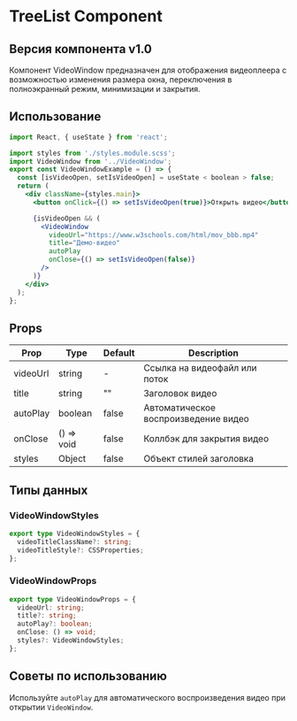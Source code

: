 # TreeList Component

## Версия компонента v1.0

Компонент VideoWindow предназначен для отображения видеоплеера с возможностью изменения размера окна, переключения в полноэкранный режим, минимизации и закрытия.

## Использование

```jsx
import React, { useState } from 'react';

import styles from './styles.module.scss';
import VideoWindow from '../VideoWindow';
export const VideoWindowExample = () => {
  const [isVideoOpen, setIsVideoOpen] = useState < boolean > false;
  return (
    <div className={styles.main}>
      <button onClick={() => setIsVideoOpen(true)}>Открыть видео</button>

      {isVideoOpen && (
        <VideoWindow
          videoUrl="https://www.w3schools.com/html/mov_bbb.mp4"
          title="Демо-видео"
          autoPlay
          onClose={() => setIsVideoOpen(false)}
        />
      )}
    </div>
  );
};
```

## Props

| Prop     | Type       | Default | Description                          |
| -------- | ---------- | ------- | ------------------------------------ |
| videoUrl | string     | -       | Ссылка на видеофайл или поток        |
| title    | string     | ""      | Заголовок видео                      |
| autoPlay | boolean    | false   | Автоматическое воспроизведение видео |
| onClose  | () => void | false   | Коллбэк для закрытия видео           |
| styles   | Object     | false   | Объект стилей заголовка              |

## Типы данных

### VideoWindowStyles

```typescript
export type VideoWindowStyles = {
  videoTitleClassName?: string;
  videoTitleStyle?: CSSProperties;
};
```

### VideoWindowProps

```typescript
export type VideoWindowProps = {
  videoUrl: string;
  title?: string;
  autoPlay?: boolean;
  onClose: () => void;
  styles?: VideoWindowStyles;
};
```

## Советы по использованию

Используйте `autoPlay` для автоматического воспроизведения видео при открытии `VideoWindow`.
